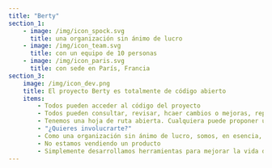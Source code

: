 ```yaml
---
title: "Berty"
section_1:
    - image: /img/icon_spock.svg
      title: una organización sin ánimo de lucro
    - image: /img/icon_team.svg
      title: con un equipo de 10 personas
    - image: /img/icon_paris.svg
      title: con sede en París, Francia
section_3:
    image: /img/icon_dev.png
    title: El proyecto Berty es totalmente de código abierto
    items:
        - Todos pueden acceder al código del proyecto
        - Todos pueden consultar, revisar, hcaer cambios o mejoras, reportar errores, realizar una auditoría de seguridad...
        - Tenemos una hoja de ruta abierta. Cualquiera puede proponer una nueva característica
        - "¿Quieres involucrarte?"
        - Como una organización sin ánimo de lucro, somos, en esencia, incapaces de obtener ganacias
        - No estamos vendiendo un producto
        - Simplemente desarrollamos herramientas para mejorar la vida de las personas
---
```


<!-- everything is done in layouts/_default/home.html -->
